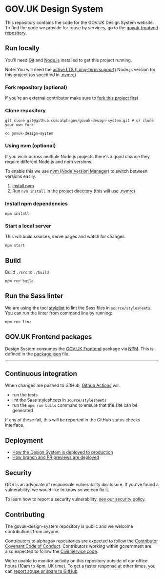 # GOV.UK Design System

This repository contains the code for the GOV.UK Design System website. To find the code we provide for reuse by services, go to the [govuk-frontend repository](https://github.com/alphagov/govuk-frontend).

## Run locally

You'll need [Git](https://help.github.com/articles/set-up-git/) and [Node.js](https://nodejs.org/en/) installed to get this project running.

Note: You will need the [active LTS (Long-term support)](https://github.com/nodejs/Release#release-schedule) Node.js version for this project (as specified in [.nvmrc](./.nvmrc))

### Fork repository (optional)

If you're an external contributor make sure to [fork this project first](https://help.github.com/articles/fork-a-repo/)

### Clone repository

```shell
git clone git@github.com:alphagov/govuk-design-system.git # or clone your own fork

cd govuk-design-system
```

### Using nvm (optional)

If you work across multiple Node.js projects there's a good chance they require different Node.js and npm versions.

To enable this we use [nvm (Node Version Manager)](https://github.com/creationix/nvm) to switch between versions easily.

1. [install nvm](https://github.com/creationix/nvm#installation)
2. Run `nvm install` in the project directory (this will use [.nvmrc](./.nvmrc))

### Install npm dependencies

```shell
npm install
```

### Start a local server

This will build sources, serve pages and watch for changes.

```shell
npm start
```

## Build

Build `./src` to `./build`

```shell
npm run build
```

## Run the Sass linter

We are using the tool [stylelint][stylelint] to lint the Sass files in
`source/stylesheets`. You can run the linter from command line by running:

```shell
npm run lint
```

[stylelint]: https://github.com/stylelint/stylelint

## GOV.UK Frontend packages

Design System consumes the [GOV.UK Frontend](https://github.com/alphagov/govuk-frontend) package via [NPM](https://www.npmjs.com/).
This is defined in the [package.json](package.json) file.

---

## Continuous integration

When changes are pushed to GitHub, [Github Actions][github-actions] will:

- run the tests
- lint the Sass stylesheets in `source/stylesheets`
- run the `npm run build` command to ensure that the site can be generated

If any of these fail, this will be reported in the GitHub status checks
interface.

[github-actions]: https://github.com/alphagov/govuk-design-system/actions

## Deployment

- [How the Design System is deployed to production](docs/deployment/production.md)
- [How branch and PR previews are deployed](docs/deployment/previews.md)

## Security

GDS is an advocate of responsible vulnerability disclosure. If you’ve found a vulnerability, we would like to know so we can fix it.

To learn how to report a security vulnerability, [see our security policy](https://github.com/alphagov/govuk-design-system/security/policy).

## Contributing

The govuk-design-system repository is public and we welcome contributions from anyone.

Contributors to alphagov repositories are expected to follow the [Contributor Covenant Code of Conduct](https://github.com/alphagov/.github/blob/main/CODE_OF_CONDUCT.md#contributor-covenant-code-of-conduct). Contributors working within government are also expected to follow the [Civil Service code](https://www.gov.uk/government/publications/civil-service-code/the-civil-service-code).

We're unable to monitor activity on this repository outside of our office hours (10am to 4pm, UK time). To get a faster response at other times, you can [report abuse or spam to GitHub](https://docs.github.com/en/communities/maintaining-your-safety-on-github/reporting-abuse-or-spam).
